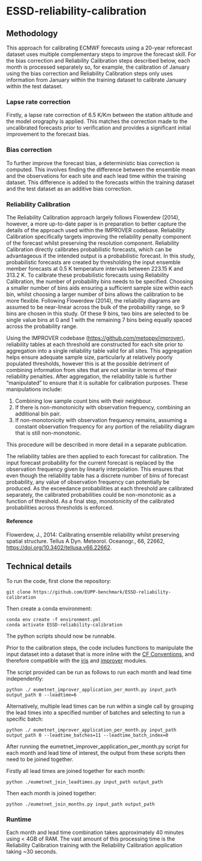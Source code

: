# ESSD-reliability-calibration

## Methodology

This approach for calibrating ECMWF forecasts using a 20-year reforecast dataset uses multiple complementary steps to improve the forecast skill. For the bias correction and Reliability Calibration steps described below, each month is processed separately so, for example, the calibration of January using the bias correction and Reliability Calibration steps only uses information from January within the training dataset to calibrate January within the test dataset.

### Lapse rate correction
Firstly, a lapse rate correction of 6.5 K/Km between the station altitude and the model orography is applied. This matches the correction made to the uncalibrated forecasts prior to verification and provides a significant initial improvement to the forecast bias.

### Bias correction
To further improve the forecast bias, a deterministic bias correction is computed. This involves finding the difference between the ensemble mean and the observations for each site and each lead time within the training dataset. This difference is added to the forecasts within the training dataset and the test dataset as an additive bias correction.

### Reliability Calibration
The Reliability Calibration approach largely follows Flowerdew (2014), however, a more up-to-date paper is in preparation to better capture the details of the approach used within the IMPROVER codebase. Reliability Calibration specifically targets improving the reliability penalty component of the forecast whilst preserving the resolution component. Reliability Calibration directly calibrates probabilistic forecasts, which can be advantageous if the intended output is a probabilistic forecast. In this study, probabilistic forecasts are created by thresholding the input ensemble member forecasts at 0.5 K temperature intervals between 223.15 K and 313.2 K. To calibrate these probabilistic forecasts using Reliability Calibration, the number of probability bins needs to be specified. Choosing a smaller number of bins aids ensuring a sufficient sample size within each bin, whilst choosing a larger number of bins allows the calibration to be more flexible. Following Flowerdew (2014), the reliability diagrams are assumed to be near-linear across the bulk of the probability range, so 9 bins are chosen in this study. Of these 9 bins, two bins are selected to be single value bins at 0 and 1 with the remaining 7 bins being equally spaced across the probability range.

Using the IMPROVER codebase (https://github.com/metoppv/improver), reliability tables at each threshold are constructed for each site prior to aggregation into a single reliability table valid for all sites. This aggregation helps ensure adequate sample size, particularly at relatively poorly populated thresholds, however this is at the possible detriment of combining information from sites that are not similar in terms of their reliability penalties. After aggregation, the reliability table is further “manipulated” to ensure that it is suitable for calibration purposes. These manipulations include:

1.	Combining low sample count bins with their neighbour.
2.	If there is non-monotonicity with observation frequency, combining an additional bin pair.
3.	If non-monotonicity with observation frequency remains, assuming a constant observation frequency for any portion of the reliability diagram that is still non-monotonic.

This procedure will be described in more detail in a separate publication.

The reliability tables are then applied to each forecast for calibration. The input forecast probability for the current forecast is replaced by the observation frequency given by linearly interpolation. This ensures that even though the reliability table has a discrete number of bins of forecast probability, any value of observation frequency can potentially be produced. As the exceedance probabilities at each threshold are calibrated separately, the calibrated probabilities could be non-monotonic as a function of threshold. As a final step, monotonicity of the calibrated probabilities across thresholds is enforced.

#### Reference
Flowerdew, J., 2014: Calibrating ensemble reliability whilst preserving spatial structure. Tellus A Dyn. Meteorol. Oceanogr., 66, 22662, https://doi.org/10.3402/tellusa.v66.22662.


## Technical details
To run the code, first clone the repository:

```
git clone https://github.com/EUPP-benchmark/ESSD-reliability-calibration
```

Then create a conda environment:

```
conda env create -f environment.yml
conda activate ESSD-reliability-calibration
```

The python scripts should now be runnable.

Prior to the calibration steps, the code includes functions to manipulate the input dataset into a dataset that is more inline with the [CF Conventions](https://cfconventions.org/), and therefore compatible with the [iris](https://scitools-iris.readthedocs.io/en/latest/) and [improver](https://improver.readthedocs.io/en/latest/) modules.

The script provided can be run as follows to run each month and lead time independently:
```
python ./ eumetnet_improver_application_per_month.py input_path output_path 0 --leadtime=6
```

Alternatively, multiple lead times can be run within a single call by grouping the lead times into a specified number of batches and selecting to run a specific batch:
```
python ./ eumetnet_improver_application_per_month.py input_path output_path 0 --leadtime_batches=11 --leadtime_batch_index=0
```

After running the eumetnet_improver_application_per_month.py script for each month and lead time of interest, the output from these scripts then need to be joined together.

Firstly all lead times are joined together for each month:
```
python ./eumetnet_join_leadtimes.py input_path output_path
```

Then each month is joined together:
```
python ./eumetnet_join_months.py input_path output_path
```

### Runtime
Each month and lead time combination takes approximately 40 minutes using < 4GB of RAM. The vast amount of this processing time is the Reliability Calibration training with the Reliability Calibration application taking ~30 seconds.


